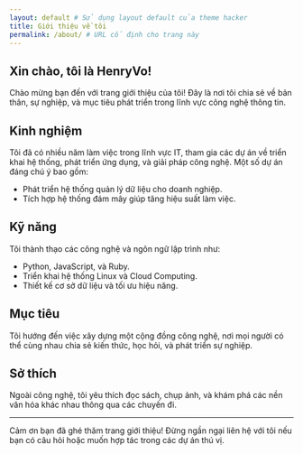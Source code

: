 ```yaml
---
layout: default # Sử dụng layout default của theme hacker
title: Giới thiệu về tôi
permalink: /about/ # URL cố định cho trang này
---
```


## <span data-i18n="about_heading">Xin chào, tôi là HenryVo!</span>

<p data-i18n="about_introduction">
  Chào mừng bạn đến với trang giới thiệu của tôi! Đây là nơi tôi chia sẻ về bản thân, sự nghiệp, và mục tiêu phát triển trong lĩnh vực công nghệ thông tin.
</p>

<h2 data-i18n="experience_heading">Kinh nghiệm</h2>
<p data-i18n="experience_description">
  Tôi đã có nhiều năm làm việc trong lĩnh vực IT, tham gia các dự án về triển khai hệ thống, phát triển ứng dụng, và giải pháp công nghệ. Một số dự án đáng chú ý bao gồm:
</p>
<ul>
  <li data-i18n="project_one">Phát triển hệ thống quản lý dữ liệu cho doanh nghiệp.</li>
  <li data-i18n="project_two">Tích hợp hệ thống đám mây giúp tăng hiệu suất làm việc.</li>
</ul>

<h2 data-i18n="skills_heading">Kỹ năng</h2>
<p data-i18n="skills_description">
  Tôi thành thạo các công nghệ và ngôn ngữ lập trình như:
</p>
<ul>
  <li data-i18n="skill_one">Python, JavaScript, và Ruby.</li>
  <li data-i18n="skill_two">Triển khai hệ thống Linux và Cloud Computing.</li>
  <li data-i18n="skill_three">Thiết kế cơ sở dữ liệu và tối ưu hiệu năng.</li>
</ul>

<h2 data-i18n="goals_heading">Mục tiêu</h2>
<p data-i18n="goals_description">
  Tôi hướng đến việc xây dựng một cộng đồng công nghệ, nơi mọi người có thể cùng nhau chia sẻ kiến thức, học hỏi, và phát triển sự nghiệp.
</p>

<h2 data-i18n="hobbies_heading">Sở thích</h2>
<p data-i18n="hobbies_description">
  Ngoài công nghệ, tôi yêu thích đọc sách, chụp ảnh, và khám phá các nền văn hóa khác nhau thông qua các chuyến đi.
</p>

<hr style="border-color: #333;">

<p data-i18n="closing_note">
  Cảm ơn bạn đã ghé thăm trang giới thiệu! Đừng ngần ngại liên hệ với tôi nếu bạn có câu hỏi hoặc muốn hợp tác trong các dự án thú vị.
</p>